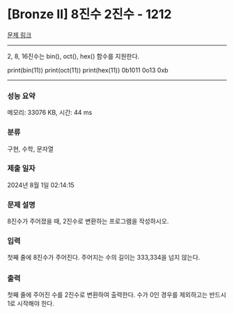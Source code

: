 # [Bronze II] 8진수 2진수 - 1212 

[문제 링크](https://www.acmicpc.net/problem/1212) 

----

2, 8, 16진수는 bin(), oct(), hex() 함수를 지원한다.

print(bin(11))
print(oct(11))
print(hex(11))
0b1011
0o13
0xb

----

### 성능 요약

메모리: 33076 KB, 시간: 44 ms

### 분류

구현, 수학, 문자열

### 제출 일자

2024년 8월 1일 02:14:15

### 문제 설명

<p>8진수가 주어졌을 때, 2진수로 변환하는 프로그램을 작성하시오.</p>

### 입력 

 <p><span style="line-height:1.6em">첫째 줄에 8진수가 주어진다. 주어지는 수의 길이는 333,334을 넘지 않는다.</span></p>

### 출력 

 <p>첫째 줄에 주어진 수를 2진수로 변환하여 출력한다. 수가 0인 경우를 제외하고는 반드시 1로 시작해야 한다.</p>

